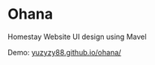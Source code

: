 # Ohana
Homestay Website UI design using Mavel

Demo: [yuzyzy88.github.io/ohana/](https://yuzyzy88.github.io/ohana/)
